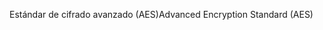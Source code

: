 <span data-ttu-id="349e7-101">Estándar de cifrado avanzado (AES)</span><span class="sxs-lookup"><span data-stu-id="349e7-101">Advanced Encryption Standard (AES)</span></span>